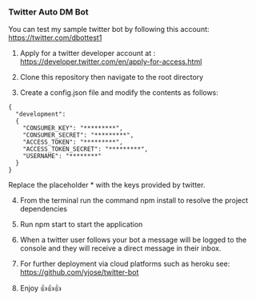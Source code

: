 ### Twitter Auto DM Bot

You can test my sample twitter bot by following this account:
https://twitter.com/dbottest1

1. Apply for a twitter developer account at : https://developer.twitter.com/en/apply-for-access.html

2. Clone this repository then navigate to the root directory

3. Create a config.json file and modify the contents as follows:

```
{
  "development":
  {
    "CONSUMER_KEY": "*********",
    "CONSUMER_SECRET": "*********",
    "ACCESS_TOKEN": "*********",
    "ACCESS_TOKEN_SECRET": "*********",
    "USERNAME": "********"
  }
}
```
  Replace the placeholder * with the keys provided by twitter.

4. From the terminal run the command npm install to resolve the project dependencies

5. Run npm start to start the application

6. When a twitter user follows your bot a message will be logged to the console and they will receive a direct message
   in their inbox.

7. For further deployment via cloud platforms such as heroku see: https://github.com/yjose/twitter-bot

8. Enjoy :thumbsup::thumbsup::thumbsup:

